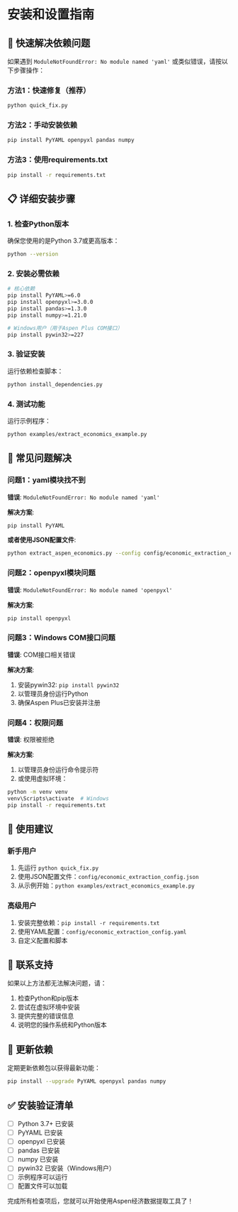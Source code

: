 # 安装和设置指南

## 🚨 快速解决依赖问题

如果遇到 `ModuleNotFoundError: No module named 'yaml'` 或类似错误，请按以下步骤操作：

### 方法1：快速修复（推荐）
```bash
python quick_fix.py
```

### 方法2：手动安装依赖
```bash
pip install PyYAML openpyxl pandas numpy
```

### 方法3：使用requirements.txt
```bash
pip install -r requirements.txt
```

## 📋 详细安装步骤

### 1. 检查Python版本
确保您使用的是Python 3.7或更高版本：
```bash
python --version
```

### 2. 安装必需依赖
```bash
# 核心依赖
pip install PyYAML>=6.0
pip install openpyxl>=3.0.0
pip install pandas>=1.3.0
pip install numpy>=1.21.0

# Windows用户（用于Aspen Plus COM接口）
pip install pywin32>=227
```

### 3. 验证安装
运行依赖检查脚本：
```bash
python install_dependencies.py
```

### 4. 测试功能
运行示例程序：
```bash
python examples/extract_economics_example.py
```

## 🔧 常见问题解决

### 问题1：yaml模块找不到
**错误**: `ModuleNotFoundError: No module named 'yaml'`

**解决方案**:
```bash
pip install PyYAML
```

**或者使用JSON配置文件**:
```bash
python extract_aspen_economics.py --config config/economic_extraction_config.json
```

### 问题2：openpyxl模块问题
**错误**: `ModuleNotFoundError: No module named 'openpyxl'`

**解决方案**:
```bash
pip install openpyxl
```

### 问题3：Windows COM接口问题
**错误**: COM接口相关错误

**解决方案**:
1. 安装pywin32: `pip install pywin32`
2. 以管理员身份运行Python
3. 确保Aspen Plus已安装并注册

### 问题4：权限问题
**错误**: 权限被拒绝

**解决方案**:
1. 以管理员身份运行命令提示符
2. 或使用虚拟环境：
```bash
python -m venv venv
venv\Scripts\activate  # Windows
pip install -r requirements.txt
```

## 🎯 使用建议

### 新手用户
1. 先运行 `python quick_fix.py`
2. 使用JSON配置文件：`config/economic_extraction_config.json`
3. 从示例开始：`python examples/extract_economics_example.py`

### 高级用户
1. 安装完整依赖：`pip install -r requirements.txt`
2. 使用YAML配置：`config/economic_extraction_config.yaml`
3. 自定义配置和脚本

## 📱 联系支持

如果以上方法都无法解决问题，请：

1. 检查Python和pip版本
2. 尝试在虚拟环境中安装
3. 提供完整的错误信息
4. 说明您的操作系统和Python版本

## 🔄 更新依赖

定期更新依赖包以获得最新功能：
```bash
pip install --upgrade PyYAML openpyxl pandas numpy
```

## ✅ 安装验证清单

- [ ] Python 3.7+ 已安装
- [ ] PyYAML 已安装
- [ ] openpyxl 已安装  
- [ ] pandas 已安装
- [ ] numpy 已安装
- [ ] pywin32 已安装（Windows用户）
- [ ] 示例程序可以运行
- [ ] 配置文件可以加载

完成所有检查项后，您就可以开始使用Aspen经济数据提取工具了！